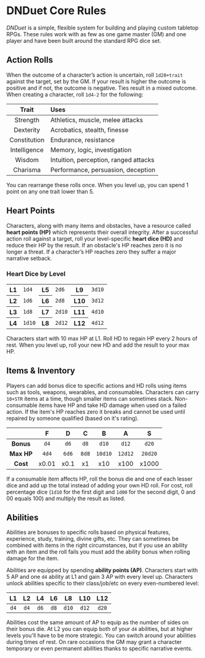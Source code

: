 # DNDuet Core Rules
_DNDuet_ is a simple, flexible system for building and playing custom tabletop RPGs. These rules work with as few as one game master (GM) and one player and have been built around the standard RPG dice set.

## Action Rolls

When the outcome of a character’s action is uncertain, roll `1d20+trait` against the target, set by the GM. If your result is higher the outcome is positive and if not, the outcome is negative. Ties result in a mixed outcome. When creating a character, roll `1d4-2` for the following:

| Trait | Uses |
|:---:|:--- |
| Strength | Athletics, muscle, melee attacks |
| Dexterity | Acrobatics, stealth, finesse |
| Constitution | Endurance, resistance |
| Intelligence | Memory, logic, investigation |
| Wisdom | Intuition, perception, ranged attacks |
| Charisma | Performance, persuasion, deception |

You can rearrange these rolls once. When you level up, you can spend 1 point on any one trait lower than 5.

## Heart Points

Characters, along with many items and obstacles, have a resource called **heart points (HP)** which represents their overall integrity. After a successful action roll against a target, roll your level-specific **heart dice (HD)** and reduce their HP by the result. If an obstacle's HP reaches zero it is no longer a threat. If a character’s HP reaches zero they suffer a major narrative setback.

### Heart Dice by Level

<table>
  <tbody>
    <tr>
      <th>L1</th>
      <td><code>1d4</code></td>
      <th>L5</th>
      <td><code>2d6</code></td>
      <th>L9</th>
      <td><code>3d10</code></td>
    </tr>
    <tr>
      <th>L2</th>
      <td><code>1d6</code></td>
      <th>L6</th>
      <td><code>2d8</code></td>
      <th>L10</th>
      <td><code>3d12</code></td>
    </tr>
    <tr>
      <th>L3</th>
      <td><code>1d8</code></td>
      <th>L7</th>
      <td><code>2d10</code></td>
      <th>L11</th>
      <td><code>4d10</code></td>
    </tr>
    <tr>
      <th>L4</th>
      <td><code>1d10</code></td>
      <th>L8</th>
      <td><code>2d12</code></td>
      <th>L12</th>
      <td><code>4d12</code></td>
    </tr>
  </tbody>
</table>

Characters start with 10 max HP at L1. Roll HD to regain HP every 2 hours of rest. When you level up, roll your new HD and add the result to your max HP.

## Items & Inventory

Players can add bonus dice to specific actions and HD rolls using items such as tools, weapons, wearables, and consumables. Characters can carry `10+STR` items at a time, though smaller items can sometimes stack. Non-consumable items have HP and take HD damage when used on a failed action. If the item's HP reaches zero it breaks and cannot be used until repaired by someone qualified (based on it's rating).

|  | F | D | C | B | A | S |
|:---:|:---:|:---:|:---:|:---:|:---:|:---:|
| **Bonus** | `d4` | `d6` | `d8` | `d10` | `d12` | `d20` |
| **Max HP** | `4d4` | `6d6` | `8d8` | `10d10` | `12d12` | `20d20` |
| **Cost** | x0.01 | x0.1 | x1 | x10 | x100 | x1000 |

If a consumable item affects HP, roll the bonus die and one of each lesser dice and add up the total instead of adding your own HD roll. For cost, roll percentage dice (`1d10` for the first digit and `1d00` for the second digit, 0 and 00 equals 100) and multiply the result as listed.

## Abilities

Abilities are bonuses to specific rolls based on physical features, experience, study, training, divine gifts, etc. They can sometimes be combined with items in the right circumstances, but if you use an ability with an item and the roll fails you must add the ability bonus when rolling damage for the item.

Abilities are equipped by spending **ability points (AP)**. Characters start with 5 AP and one `d4` ability at L1 and gain 3 AP with every level up. Characters unlock abilities specific to their class/job/etc on every even-numbered level:

| L1 | L2 | L4 | L6 | L8 | L10 | L12 |
|:---:|:---:|:---:|:---:|:---:|:---:|:---:|
| `d4` | `d4` | `d6` | `d8` | `d10` | `d12` | `d20` |

Abilities cost the same amount of AP to equip as the number of sides on their bonus die. At L2 you can equip both of your `d4` abilities, but at higher levels you'll have to be more strategic. You can switch around your abilities during times of rest. On rare occasions the GM may grant a character temporary or even permanent abilities thanks to specific narrative events.

